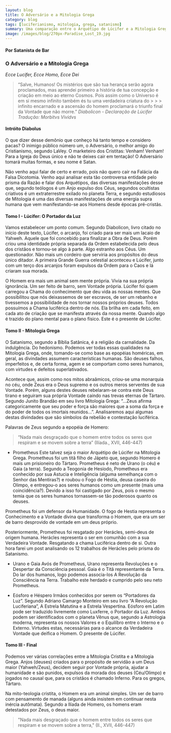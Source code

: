 ```yaml
---
layout: blog
title: O Adversário e a Mitologia Grega
category: blog
tags: [luciferianismo, mitologia, grega, satanismo]  
summary: Uma comparação entre o Arquétipo de Lúcifer e a Mitologia Grega
image: /images/blog/270px-Paradise_Lost_19.jpg
---
```

#### Por Satanista de Bar

### O Adversário e a Mitologia Grega
*Ecce Lucifer, Ecce Homo, Ecce Dei*

>“Salve, Humanos! Os mistérios que são tua herança serão agora proclamados, mas aprendei primeiro a história de tua concepção e  criação em meio ao eterno Cosmos. Pois assim como o Universo é em si mesmo infinito também és tu uma verdadeira criatura do > > > infinito encarnado e a ascensão do homem proclamará o triunfo final da Vontade que não morre.”
                                                                                _Diabolicon - Declaração de Lúcifer_
                                                                                _Tradução: Morbitvs Vividvs_

#### Intróito Diabolus

O que dizer desse demônio que conheço há tanto tempo e considero pacas?
O inimigo público número um, o Adversário, o melhor amigo do Cristianismo, segundo LaVey. O marketeiro dos Cristitas: Venham! Venham! Para a Igreja do Deus único e não te deixes cair em tentação! O Adversário tomará muitas formas, e seu nome é Satan.

Não venho aqui falar de certo e errado, pois não quero cair na Falácia da Falsa Dicotomia. Venho aqui analisar esta tão controversa entidade pelo prisma da Razão e falar dos Arquétipos, das diversas manifestações desse que, segundo teólogos é um Anjo expulso dos Céus, segundos ocultistas criativos é um extraterrestre exilado no planeta Terra, e segundo estudiosos de Mitologia é uma das diversas manifestações de uma energia supra humana que vem manifestando-se aos Homens desde épocas pré-cristãs.

#### Tomo I - Lúcifer: O Portador da Luz

Vamos estabelecer um ponto comum. Segundo Diabolicon, livro citado no início deste texto, Lúcifer, o arcanjo, foi criado para ser mais um lacaio de Yahweh. Aquele que foi concebido para finalizar a Obra de Deus. Porém criou uma identidade própria separada da Ordem estabelecida pelo deus dos cristãos e tornou-se algo à parte. Algo estranho aos Céus. Um questionador. Não mais um cordeiro que serviria aos propósitos do deus único ditador. A primeira Grande Guerra celestial aconteceu e Lúcifer, junto com um terço dos arcanjos foram expulsos da Ordem para o Caos e lá criaram sua morada.

O Homem era mais um animal sem mente própria. Vivia na sua própria ignorância. Um ser feito de barro, sem Vontade própria. Lúcifer foi quem carregou a Chama do conhecimento que deu vida as nossas mentes. Que possibilitou que nós deixassemos de ser escravos, de ser um rebanho e tivessemos a possibilidade de nos tornar nossos próprios deuses. Todos possuímos a Chama luciférica dentro de nós. Ela brilha em cada feito, em cada ato de criação que se manifesta através da nossa mente. Quando algo é trazido do plano mental para o plano físico. Este é o presente de Lúcifer.

#### Tomo II  - Mitologia Grega

O Satanismo, segundo a Bíblia Satânica, é a religião da carnalidade. Da indulgência. Do hedonismo. Podemos ver todas essas qualidades na Mitologia Grega, onde, tomando-se como base as epopéias homéricas, em geral, as divindades assumem características humanas. São deuses falhos, imperfeitos e, de certa forma, agem e se comportam como seres humanos, com virtudes e defeitos superlativados.

Acontece que, assim como nos mitos abraâmicos, criou-se uma monarquia no céu, onde Zeus era o Deus supremo e os outros meros serventes de sua Vontade. Porém, alguns destes deuses rebelaram-se contra este Deus tirano e seguiram sua própria Vontade caindo nas trevas eternas de Tártaro. Segundo Junito Brandão em seu livro Mitologia Grega: “...Zeus afirma categoricamente que seu poder e força são maiores que a soma da força e do poder de todos os imortais reunidos...”.   Analisaremos aqui algumas destas divindades que são símbolos da rebelião e contestação luciférica.

Palavras de Zeus segundo a epopéia de Homero:

>“Nada mais desgraçado que o homem entre todos os seres que respiram e se movem sobre a terra”
(Ilíada., XVII, 446-447)

* Prometheus
Este talvez seja o maior Arquétipo de Lúcifer na Mitologia Grega. Prometheus foi um titã filho de Jápeto que, segundo Homero é mais um prisioneiro do Tártaro. Prometheus é neto de Urano (o céu) e Gaia (a terra).
Segundo a Teogonia de Hesíodo, Prometheus era conhecido por sua Astucia e Inteligência (alguma semelhança com o Senhor das Mentiras?) e roubou o Fogo de Héstia, deusa caseira do Olimpo, e entregou-o aos seres humanos como um presente (mais uma coincidência?). Devido a isso foi castigado por Zeus, pois o mesmo temia que os seres humanos tornassem-se tão poderosos quanto os deuses.

Prometheus foi um defensor da Humanidade. O fogo de Hestia representa o Conhecimento e a Vontade divina que transforma o Homem, que era um ser de barro desprovido de vontade em um deus próprio.

Posteriormente, Prometheus foi resgatado por Herácles, semi-deus de origem humana. Herácles representa o ser em comunhão com a sua Verdadeira Vontade. Resgatando a chama Luciférica dentro de si. Outra hora farei um post analisando os 12 trabalhos de Herácles pelo prisma do Satanismo.

* Urano e Gaia
Avós de Prometheus, Urano representa Revoluções e o Despertar da Consciência pessoal. Gaia é o Titã representante da Terra. Do lar dos humanos, logo podemos associa-los A Revolução da Consciência na Terra. Trabalho este herdado e cumprido pelo seu neto Prometheus.

* Eósforo e Héspero
Irmãos conhecidos por serem os “Portadores da Luz”. Segundo Adriano Camargo Monteiro em seu livro “A Revolução Luciferiana”, A Estrela Matutina e a Estrela Vespertina. Eósforo em Latim pode ser traduzido livremente como Luxferre, o Portador da Luz. Ambos podem ser identificados com o planeta Vênus que, segundo a Astrologia moderna, representa os nossos Valores e o Equilíbro entre o Interno e o Externo. Virtudes estas, necessárias para o alcance da Verdadeira Vontade que deifica o Homem. O presente de Lúcifer.


#### Tomo III - Final

Podemos ver várias correlações entre a Mitologia Cristita e a Mitologia Grega. Anjos (deuses) criados para o propósito de servidão a um Deus maior (Yahweh/Zeus), decidem seguir por Vontade própria, ajudar a humanidade e são punidos, expulsos da morada dos deuses (Céu/Olimpo) e jogados no causal que, para os cristãos é chamado Inferno. Para os gregos, Tártaro.

Na mito-teologia cristita, o Homem era um animal simples. Um ser de barro com pensamento de manada (alguns ainda insistem em continuar nesta inércia autômata). Segundo a Ilíada de Homero, os homens eram detestados por Zeus, o deus maior.

>"Nada mais desgraçado que o homem entre todos os seres que respiram e se movem sobre a terra," (Il., XVII, 446-447)
